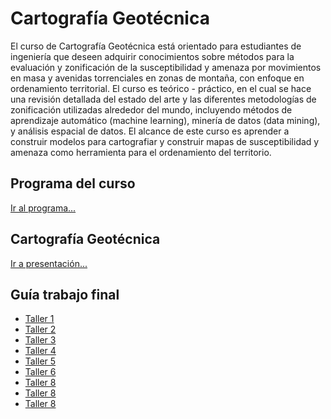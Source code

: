 # Cartografía Geotécnica

El curso de Cartografía Geotécnica está orientado para estudiantes de ingeniería que deseen adquirir conocimientos sobre métodos para la evaluación y zonificación de la susceptibilidad y amenaza por movimientos en masa y avenidas torrenciales en zonas de montaña, con enfoque en ordenamiento territorial. 
El curso es teórico - práctico, en el cual se hace una revisión detallada del estado del arte y las diferentes metodologías de zonificación utilizadas alrededor del mundo, incluyendo métodos de aprendizaje automático (machine learning), minería de datos (data mining), y análisis espacial de datos.
El alcance de este curso es aprender a construir modelos para cartografiar y construir mapas de susceptibilidad y amenaza como herramienta para el ordenamiento del territorio.


## Programa del curso
[Ir al programa...](/Programa_CartoGeotecnica.pdf)

## Cartografía Geotécnica
[Ir a presentación...](/html/CartografiaGeotecnica.html)

## Guía trabajo final
* [Taller 1](/TALLERES/Taller1_inventario.ipynb) 
* [Taller 2](/TALLERES/Taller2_AED.ipynb) 
* [Taller 3](/TALLERES/Taller3_heuristico.ipynb) 
* [Taller 4](/TALLERES/Taller4_bivariado.ipynb)
* [Taller 5](/TALLERES/Taller5_RL.ipynb) 
* [Taller 6](/TALLERES/Taller6_ML.ipynb)
* [Taller 8](/TALLERES/Taller8_evaluacionRL.ipynb)
* [Taller 8](/TALLERES/Taller8_evaluacionML.ipynb)
* [Taller 8](/TALLERES/Taller8_AUC.ipynb)



 









